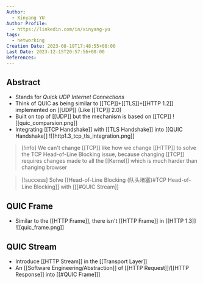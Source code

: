 ```yaml
---
Author:
  - Xinyang YU
Author Profile:
  - https://linkedin.com/in/xinyang-yu
tags:
  - networking
Creation Date: 2023-08-19T17:48:55+08:00
Last Date: 2023-12-15T20:57:56+08:00
References: 
---
```

## Abstract
- Stands for *Quick UDP Internet Connections*
- Think of QUIC as being similar to [[TCP]]+[[TLS]]+[[HTTP 1.2]] implemented on [[UDP]] (Like [[TCP]] 2.0)
- Built on top of [[UDP]] but the mechanism is based on [[TCP]]
![[quic_comparsion.png]]
- Integrating [[TCP Handshake]] with [[TLS Handshake]] into [[QUIC Handshake]]
![[http1.3_tcp_tls_integration.png]]

>[!info] We can't change [[TCP]] like how we change [[HTTP]] to solve the TCP Head-of-Line Blocking issue, because changing [[TCP]] requires changes made to all the [[Kernel]] which is much harder than changing browser 



>[!success] Solve [[Head-of-Line Blocking (队头堵塞)#TCP Head-of-Line Blocking]] with [[[#QUIC Stream]]


## QUIC Frame
- Similar to the [[HTTP Frame]], there isn't [[HTTP Frame]] in [[HTTP 1.3]]
![[quic_frame.png]]

## QUIC Stream
- Introduce [[HTTP Stream]] in the [[Transport Layer]]
- An [[Software Engineering/Abstraction]] of [[HTTP Request]]/[[HTTP Response]] into [[#QUIC Frame]]]


